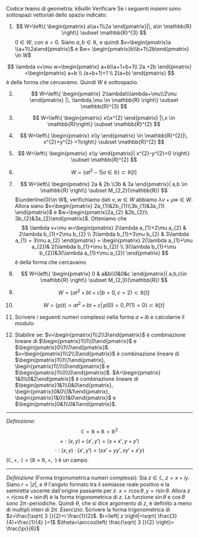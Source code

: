 Codice teams di geometria: k6uilln
Verificare Se i seguenti insiemi sono sottospazi vettoriali dello spazio indicato:
1.  $$
W=\left\{ \begin{pmatrix}
a\\a+1\\2a
\end{pmatrix}|\, a\in \mathbb{R} \right\} \subset \mathbb{R}^{3}
$$
$0\in W,$ con $a=0$.
Siano $a,b\in \mathbb{R}$, e quindi $v=\begin{pmatrix}a \\a+1\\2a\end{pmatrix}$ e $w= \begin{pmatrix}b\\b+1\\2b\end{pmatrix} \in W$

$$
\lambda v+\mu w=\begin{pmatrix}
a+b\\a+1+b+1\\ 2a +2b
\end{pmatrix} =\begin{pmatrix}
a+b \\ (a+b+1)+1 \\ 2(a+b)
\end{pmatrix}
$$ è della forma che cercavamo. Quindi $W$ è sottospazio.

2. $$
W=\left\{ \begin{pmatrix}
2\lambda\\\lambda+\mu\\2\mu
\end{pmatrix} |\, \lambda,\mu \in \mathbb{R} \right\} \subset \mathbb{R}^{3}
$$
3. $$
W=\left\{ \begin{pmatrix}
x\\x^{2}
\end{pmatrix} |\,x \in \mathbb{R}\right\} \subset \mathbb{R}^{2}
$$
4. $$
W=\left\{ \begin{pmatrix}
x\\y
\end{pmatrix} \in \mathbb{R}^{2}|\, x^{2}+y^{2} =1\right\} \subset \mathbb{R}^{2}
$$
5. $$
W=\left\{ \begin{pmatrix}
x\\y
\end{pmatrix}| x^{2}-y^{2}=0 \right\} \subset \mathbb{R}^{2}
$$
6. $$
W=\left\{ at^{2}-1|a \in \mathbb{R} \right\} \subset \mathbb{R}[t]
$$
7. $$
W=\left\{ \begin{pmatrix}
2a & 2b \\3b & 3a
\end{pmatrix}| a,b \in \mathbb{R} \right\} \subset M_{2,2}(\mathbb{R}) 
$$
$\underline{0}\in W$, verifichiamo dati $v,w\in W$ abbiamo $\lambda v+\mu w\in W$. Allora siano $v=\begin{pmatrix} 2a_{1}&2b_{1}\\3b_{1}&3a_{1} \end{pmatrix}$ e $w=\begin{pmatrix}2a_{2} &2b_{2}\\ 3b_{2}&3a_{2}\end{pmatrix}$. Otteniamo che
$$
\lambda v+\mu w=\begin{pmatrix}
2\lambda a_{1}+2\mu a_{2} & 2\lambda b_{1}+2\mu b_{2} \\ 3\lambda b_{1}+3\mu b_{2} & 3\lambda a_{1} + 3\mu a_{2}
\end{pmatrix} = \begin{pmatrix}
2(\lambda a_{1}+\mu a_{2})& 2(\lambda b_{1}+\mu b_{2}) \\ 3(\lambda b_{1}+\mu b_{2})&3(\lambda a_{1}+\mu a_{2})
\end{pmatrix}
$$
è della forma che cercavamo

8. $$
W=\left\{ \begin{pmatrix}
0 & a&b\\0&0&c
\end{pmatrix}| a,b,c\in \mathbb{R} \right\} \subset M_{2,3}(\mathbb{R})
$$
9. $$
W=\left\{ at^{2}+bt+c|b=0, c=2 \right\} \subset \mathbb{R}[t] 
$$
10. $$
W=\left\{ p(t)=at^{2}+bt+c| \,p(0)=0, P(1)=0 \right\} \subset \mathbb{R}[t]
$$
11. Scrivere i seguenti numeri complessi nella forma $a+ib$ e calcolarne il modulo:

12. Stabilire se:
	$v=\begin{pmatrix}1\\2\\3\end{pmatrix}$ è combinazione lineare di $\begin{pmatrix}1\\1\\0\end{pmatrix}$ e $\begin{pmatrix}0\\1\\1\end{pmatrix}$.
	$v=\begin{pmatrix}1\\2\\3\end{pmatrix}$ è combinazione lineare di $\begin{pmatrix}1\\1\\1\end{pmatrix}, \begin{pmatrix}1\\1\\0\end{pmatrix}$ e $\begin{pmatrix}1\\0\\0\end{pmatrix}$.
	$A=\begin{pmatrix} 1&0\\0&2\end{pmatrix}$ è combinazione lineare di $\begin{pmatrix}1&1\\0&0\end{pmatrix}, \begin{pmatrix}0&0\\1&1\end{pmatrix}, \begin{pmatrix}1&0\\1&0\end{pmatrix}$ e $\begin{pmatrix}0&1\\0&1\end{pmatrix}$.

------

*Definizione*:
$$
\mathbb{C}=\mathbb{R}\times \mathbb{R}=\mathbb{R}^{2}
$$
$$
+:(x,y)+(x',y')=(x+x',y+y')
$$
$$
\cdot:(x,y)\cdot (x',y')= (x x'+yy', xy'+x'y)
$$
$(\mathbb{C},+,\cdot)=(\mathbb{R}\times \mathbb{R},+,\cdot)$ è un campo.

-----
*Definizione* (Forma trigonometrica numeri complessi):
Sia $z\in \mathbb{C}$, $z=x+iy$.
Siano $r=\left| z \right|$, e $\theta$ l'angolo formato tra il semiasse reale positivo e la semiretta uscente dall'origine passante per $z$.
$x=r \cos \theta,\,y=r\sin \theta$. Allora $z=r(\cos \theta+i\sin \theta)$ è la forma trigonometrica di $z$.
Le funzione $\sin \theta$ e $\cos \theta$ sono $2\pi-$periodiche. Quindi $\theta$, che si dice argomento di $z$, è definito a meno di multipli interi di $2\pi$.
*Esercizio*:
Scrivere la forma trigonometrica di $z=\frac{\sqrt{ 3 }}{2}+i \frac{1}{2}$.
$r=\left| z \right|=\sqrt{ \frac{3}{4}+\frac{1}{4} }=1$
$\theta=\arccos\left( \frac{\sqrt{ 3 }}{2} \right)= \frac{\pi}{6}$
